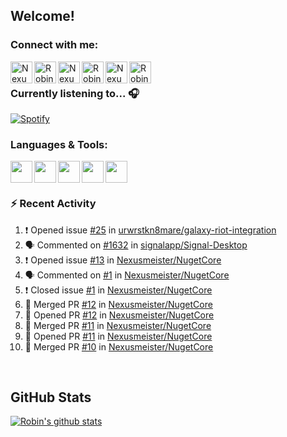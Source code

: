 
<!-- Allgemeine Notizen
	Die Icons sind unter diesen beiden Links zu finden:
	GitHub Repo: https://github.com/simple-icons/simple-icons
		> raw.githubusercontent ist erreichbar über Kontextmenü auf Bild und "Bild in neuem Tab öffnen"
	Simple Icons: https://cdn.jsdelivr.net/npm/simple-icons@3/icons/
 -->


## Welcome!

### Connect with me:
[<img align="left" alt="Nexusmeister | Twitter" width="35px" src="https://cdn.jsdelivr.net/npm/simple-icons@v3/icons/twitter.svg" />][twitter]
[<img align="left" alt="Robin Kaltenbach | Xing" width="35px" src="https://cdn.jsdelivr.net/npm/simple-icons@3.13.0/icons/xing.svg" />][xing]
[<img align="left" alt="Nexusmeister | Twitch" width="35px" src="https://simpleicons.org/icons/twitch.svg" />][twitch]
[<img align="left" alt="Robin Kaltenbach | Stack Overflow" width="35px" src="https://cdn.jsdelivr.net/npm/simple-icons@3.13.0/icons/stackoverflow.svg" />][stackOverflow]
[<img align="left" alt="Nexusmeister | Steam" width="35px" src="https://cdn.jsdelivr.net/npm/simple-icons@3.13.0/icons/steam.svg" />][steam]
[<img align="left" alt="Robin Kaltenbach | LinkedIn" width="35px" src="https://cdn.jsdelivr.net/npm/simple-icons@3.13.0/icons/linkedin.svg" />][linkedIn]


<br />

### Currently listening to... 🎧

[![Spotify](https://spotify-now-playing.nexusmeister.vercel.app/api/spotify)](https://open.spotify.com/user/xkaltix?si=h_gYbj2sTlamJW9soY9fnQ)

### Languages & Tools:

<img width="35px" align="left" src="https://raw.githubusercontent.com/simple-icons/simple-icons/develop/icons/dotnet.svg" />
<img width="35px" align="left" src="https://raw.githubusercontent.com/simple-icons/simple-icons/develop/icons/csharp.svg" />
<img width="35px" align="left" src="https://raw.githubusercontent.com/simple-icons/simple-icons/develop/icons/visualstudio.svg" />
<img width="35px" align="left" src="https://raw.githubusercontent.com/simple-icons/simple-icons/develop/icons/microsoftsqlserver.svg" />
<img width="35px" align="left" src="https://raw.githubusercontent.com/simple-icons/simple-icons/develop/icons/xamarin.svg" />

<br/>
<br/>

### :zap: Recent Activity
<!--START_SECTION:activity-->
1. ❗️ Opened issue [#25](https://github.com/urwrstkn8mare/galaxy-riot-integration/issues/25) in [urwrstkn8mare/galaxy-riot-integration](https://github.com/urwrstkn8mare/galaxy-riot-integration)
2. 🗣 Commented on [#1632](https://github.com/signalapp/Signal-Desktop/issues/1632) in [signalapp/Signal-Desktop](https://github.com/signalapp/Signal-Desktop)
3. ❗️ Opened issue [#13](https://github.com/Nexusmeister/NugetCore/issues/13) in [Nexusmeister/NugetCore](https://github.com/Nexusmeister/NugetCore)
4. 🗣 Commented on [#1](https://github.com/Nexusmeister/NugetCore/issues/1) in [Nexusmeister/NugetCore](https://github.com/Nexusmeister/NugetCore)
5. ❗️ Closed issue [#1](https://github.com/Nexusmeister/NugetCore/issues/1) in [Nexusmeister/NugetCore](https://github.com/Nexusmeister/NugetCore)
6. 🎉 Merged PR [#12](https://github.com/Nexusmeister/NugetCore/pull/12) in [Nexusmeister/NugetCore](https://github.com/Nexusmeister/NugetCore)
7. 💪 Opened PR [#12](https://github.com/Nexusmeister/NugetCore/pull/12) in [Nexusmeister/NugetCore](https://github.com/Nexusmeister/NugetCore)
8. 🎉 Merged PR [#11](https://github.com/Nexusmeister/NugetCore/pull/11) in [Nexusmeister/NugetCore](https://github.com/Nexusmeister/NugetCore)
9. 💪 Opened PR [#11](https://github.com/Nexusmeister/NugetCore/pull/11) in [Nexusmeister/NugetCore](https://github.com/Nexusmeister/NugetCore)
10. 🎉 Merged PR [#10](https://github.com/Nexusmeister/NugetCore/pull/10) in [Nexusmeister/NugetCore](https://github.com/Nexusmeister/NugetCore)
<!--END_SECTION:activity-->
 
 <br/>

## GitHub Stats
[![Robin's github stats](https://github-readme-stats.vercel.app/api?username=nexusmeister&count_private=true&show_icons=true&theme=dark)](https://github.com/anuraghazra/github-readme-stats)

[twitter]: https://twitter.com/nexxusmeister
[xing]: https://www.xing.com/profile/Robin_Kaltenbach3
[twitch]: https://www.twitch.tv/nexusmeister
[stackOverflow]: https://stackoverflow.com/users/10840553/robin-kaltenbach
[steam]: https://steamcommunity.com/id/nexusmeister
[linkedIn]: https://www.linkedin.com/in/robin-kaltenbach-607445227/